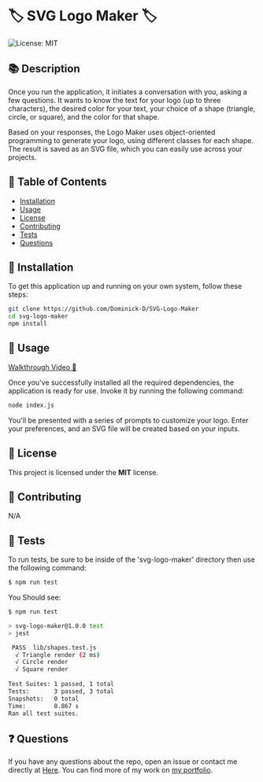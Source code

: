 # 🏷️ SVG Logo Maker 🏷️
![License: MIT](https://img.shields.io/badge/License-MIT-blue.svg)

## 📚 Description
Once you run the application, it initiates a conversation with you, asking a few questions. It wants to know the text for your logo (up to three characters), the desired color for your text, your choice of a shape (triangle, circle, or square), and the color for that shape.

Based on your responses, the Logo Maker uses object-oriented programming to generate your logo, using different classes for each shape. The result is saved as an SVG file, which you can easily use across your projects.

## 📖 Table of Contents
* [Installation](#installation)
* [Usage](#usage)
* [License](#license)
* [Contributing](#contributing)
* [Tests](#tests)
* [Questions](#questions)

## 💽 Installation
To get this application up and running on your own system, follow these steps:
```bash
git clone https://github.com/Dominick-D/SVG-Logo-Maker
cd svg-logo-maker
npm install
```

## 🎯 Usage
[Walkthrough Video 🎥](https://drive.google.com/file/d/1wDfaBBN_2z9j5GyXmjQoRxc6YOgZIx3x/view?usp=sharing)

Once you've successfully installed all the required dependencies, the application is ready for use. Invoke it by running the following command:

```bash
node index.js
```
You'll be presented with a series of prompts to customize your logo. Enter your preferences, and an SVG file will be created based on your inputs.

## 📜 License
This project is licensed under the **MIT** license.

## 👥 Contributing
N/A

## 🧪 Tests
To run tests, be sure to be inside of the 'svg-logo-maker' directory then use the following command:

```bash
$ npm run test
```
You Should see:
```bash
$ npm run test

> svg-logo-maker@1.0.0 test
> jest

 PASS  lib/shapes.test.js
  √ Triangle render (2 ms)
  √ Circle render                                                                                                                                                               
  √ Square render                                                                                                                                                               
                                                                                                                                                                                
Test Suites: 1 passed, 1 total                                                                                                                                                  
Tests:       3 passed, 3 total                                                                                                                                                  
Snapshots:   0 total
Time:        0.867 s
Ran all test suites.

```

## ❓ Questions
If you have any questions about the repo, open an issue or contact me directly at [Here](dominickdonn.me/contact). You can find more of my work on [my portfolio](domdonn.me).
